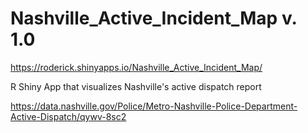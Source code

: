 # Nashville_Active_Incident_Map v. 1.0
https://roderick.shinyapps.io/Nashville_Active_Incident_Map/

R Shiny App that visualizes Nashville's active dispatch report

https://data.nashville.gov/Police/Metro-Nashville-Police-Department-Active-Dispatch/qywv-8sc2
